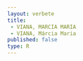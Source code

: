 ```yaml
---
layout: verbete
title:
 - VIANA, MARCIA MARIA
 - VIANA, Márcia Maria
published: false
type: R
---
```


